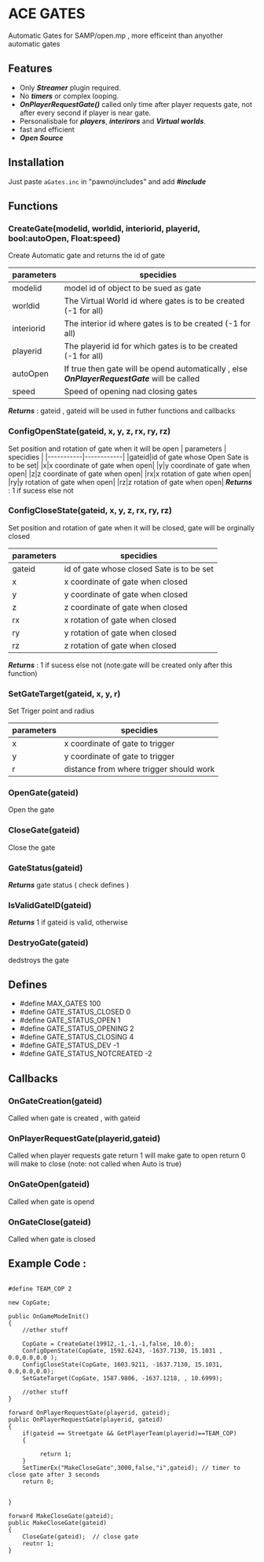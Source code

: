 # ACE GATES

Automatic Gates for SAMP/open.mp , more efficeint than anyother automatic gates

## Features

- Only ***Streamer*** plugin required.
- No ***timers*** or complex looping.
- ***OnPlayerRequestGate()*** called only time after player requests gate, not after every second if player is near gate.
- Personalisbale for ***players***, ***interirors*** and ***Virtual worlds***.
- fast and efficient
-  ***Open Source***

## Installation
Just paste `aGates.inc` in "pawno\includes" and add ***#include <agates>***

## Functions
### CreateGate(modelid, worldid, interiorid, playerid, bool:autoOpen, Float:speed) 
Create Automatic gate and returns the id of gate

| parameters | specidies |
|------------|-----------|
|modelid|model id of object to be sued as gate|
|worldid|The Virtual World id where gates is to be created (-1 for all)|
|interiorid|The interior id where gates is to be created (-1 for all)|
|playerid|The playerid id for which gates is to be created (-1 for all)|
|autoOpen|If true then gate will be opend automatically , else ***OnPlayerRequestGate*** will be called|
|speed|Speed of opening nad closing gates|
***Returns*** : gateid , gateid will be used in futher functions and callbacks


### ConfigOpenState(gateid, x, y, z, rx, ry, rz)
Set position and rotation of gate when it will be open
| parameters | specidies |
|-----------|------------|
|gateid|id of gate whose Open Sate is to be set|
|x|x coordinate of gate when open|
|y|y coordinate of gate when open|
|z|z coordinate of gate when open|
|rx|x rotation of gate when open|
|ry|y rotation of gate when open|
|rz|z rotation of gate when open|
***Returns*** : 1 if sucess else not

### ConfigCloseState(gateid, x, y, z, rx, ry, rz)

Set position and rotation of gate when it will be closed, gate will be orginally closed

| parameters | specidies |
|-----------|------------|
|gateid|id of gate whose closed Sate is to be set|
|x|x coordinate of gate when closed|
|y|y coordinate of gate when closed|
|z|z coordinate of gate when closed|
|rx|x rotation of gate when closed|
|ry|y rotation of gate when closed|
|rz|z rotation of gate when closed|
***Returns*** : 1 if sucess else not
(note:gate will be created only after this function)

### SetGateTarget(gateid, x, y, r)
Set Triger point and radius

| parameters | specidies |
|-----------|------------|
|x|x coordinate of gate to trigger|
|y|y coordinate of gate to trigger|
|r|distance from where trigger should work|



### OpenGate(gateid)
Open the gate

### CloseGate(gateid)
Close the gate

### GateStatus(gateid)
***Returns*** gate status ( check defines )

### IsValidGateID(gateid)
***Returns*** 1 if gateid is valid, otherwise

### DestryoGate(gateid)
dedstroys the gate

## Defines

- #define MAX_GATES 100
- #define GATE_STATUS_CLOSED 0
- #define GATE_STATUS_OPEN 1
- #define GATE_STATUS_OPENING 2
- #define GATE_STATUS_CLOSING 4
- #define GATE_STATUS_DEV -1
- #define GATE_STATUS_NOTCREATED -2

## Callbacks

### OnGateCreation(gateid)
Called when gate is created , with gateid

### OnPlayerRequestGate(playerid,gateid)

Called when player requests gate
return 1 will make gate to open
return 0 will make to close
(note: not called when Auto is true)

### OnGateOpen(gateid)
Called when gate is opend

### OnGateClose(gateid)
Called when gate is closed


## Example Code :
```

#define TEAM_COP 2

new CopGate;

public OnGameModeInit()
{
	//other stuff

	CopGate = CreateGate(19912,-1,-1,-1,false, 10.0);
	ConfigOpenState(CopGate, 1592.6243, -1637.7130, 15.1031 , 0.0,0.0,0.0 );
	ConfigCloseState(CopGate, 1603.9211, -1637.7130, 15.1031, 0.0,0.0,0.0);
	SetGateTarget(CopGate, 1587.9806, -1637.1218, , 10.6999);
		
	//other stuff
}

forward OnPlayerRequestGate(playerid, gateid);
public OnPlayerRequestGate(playerid, gateid)
{
	if(gateid == Streetgate && GetPlayerTeam(playerid)==TEAM_COP)
	{
		
		 return 1;
	}
	SetTimerEx("MakeCloseGate",3000,false,"i",gateid); // timer to close gate after 3 seconds
	return 0;
	
	
}

forward MakeCloseGate(gateid);
public MakeCloseGate(gateid)
{
	CloseGate(gateid);	// close gate
	reutnr 1;
}

```
